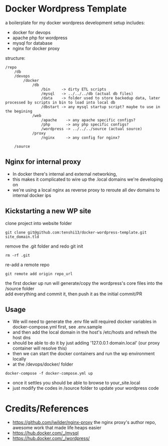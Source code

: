# Docker Wordpress Template
a boilerplate for my docker wordpress development setup
includes:
* docker for devops
* apache php for wordpress
* mysql for database
* nginx for docker proxy

structure:
```
/repo
    /db
    /devops
        /docker
            /db
                /bin     -> dirty ETL scripts
                /mysql   -> ../../../db (actual db files)
                /data    -> folder used to store backedup data, later processed by scripts in bin to load into local db
                /dbstart -> any mysql startup script? maybe to use in the begining
            /web
                /apache    -> any apache specific configs?
                /php       -> any php specific configs?
                /wordpress -> ../../../source (actual source)
            /proxy
                /nginx     -> any config for nginx?

    /source
```

## Nginx for internal proxy
* In docker there's internal and external networking,
* this makes it complicated to wire up the .local domains we're developing on
* we're using a local nginx as reverse proxy to reroute all dev domains to internal docker ips

## Kickstarting a new WP site
clone project into website folder
```
git clone git@github.com:tenshi13/docker-wordpress-template.git site_domain.tld
```
remove the .git folder and redo git init
```
rm -rf .git
```
re-add a remote repo
```
git remote add origin repo_url
```
the first docker up run will generate/copy the wordpress's core files into the /source folder  
add everything and commit it, then push it as the initial commit/PR

## Usage
* We will need to generate the .env file will required docker variables in docker-compose.yml first, see .env.sample
* and then add the local domain in the host's /etc/hosts and refresh the host dns
* should be able to do it by just adding '127.0.0.1    domain.local' (our proxy container will resolve this)
* then we can start the docker containers and run the wp environment locally
* at the /devops/docker/ folder
```
docker-compose -f docker-compose.yml up
```
* once it settles you should be able to browse to your_site.local
* just modify the codes in /source folder to update your wordpress code

# Credits/References
* https://github.com/jwilder/nginx-proxy
  the nginx proxy's author repo, awesome work that made life heaps easier
* https://hub.docker.com/_/mysql
* https://hub.docker.com/_/wordpress/

